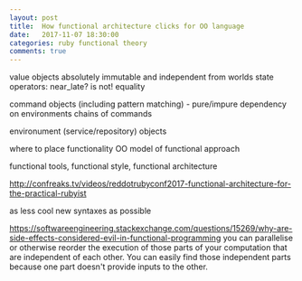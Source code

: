 ```yaml
---
layout: post
title:  How functional architecture clicks for OO language
date:   2017-11-07 18:30:00
categories: ruby functional theory
comments: true
---
```


value objects
  absolutely immutable and independent from worlds state
  operators: near_late? is not!
  equality

command objects (including pattern matching) - pure/impure
  dependency on environments
  chains of commands

environument (service/repository) objects





where to place functionality
OO model of functional approach

functional tools, functional style, functional architecture

http://confreaks.tv/videos/reddotrubyconf2017-functional-architecture-for-the-practical-rubyist

as less cool new syntaxes as possible

https://softwareengineering.stackexchange.com/questions/15269/why-are-side-effects-considered-evil-in-functional-programming
you can parallelise or otherwise reorder the execution of those parts of your computation that are independent of each other. You can easily find those independent parts because one part doesn't provide inputs to the other.
